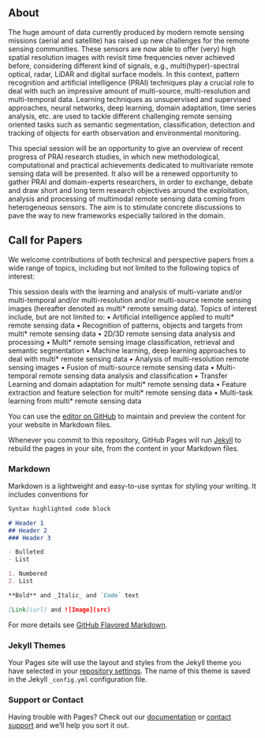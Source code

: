 ## About

The huge amount of data currently produced by modern remote sensing missions (aerial and
satellite) has raised up new challenges for the remote sensing communities. These sensors are now
able to offer (very) high spatial resolution images with revisit time frequencies never achieved before,
considering different kind of signals, e.g., multi(hyper)-spectral optical, radar, LiDAR and digital surface
models. In this context, pattern recognition and artificial intelligence (PRAI) techniques play a crucial
role to deal with such an impressive amount of multi-source, multi-resolution and multi-temporal data.
Learning techniques as unsupervised and supervised approaches, neural networks, deep learning,
domain adaptation, time series analysis, etc. are used to tackle different challenging remote sensing
oriented tasks such as semantic segmentation, classification, detection and tracking of objects for earth
observation and environmental monitoring.

This special session will be an opportunity to give an overview of recent progress of PRAI
research studies, in which new methodological, computational and practical achievements dedicated
to multivariate remote sensing data will be presented. It also will be a renewed opportunity to gather
PRAI and domain-experts researchers, in order to exchange, debate and draw short and long term
research objectives around the exploitation, analysis and processing of multimodal remote sensing
data coming from heterogeneous sensors. The aim is to stimulate concrete discussions to pave the way
to new frameworks especially tailored in the domain.

## Call for Papers

We welcome contributions of both technical and perspective papers from a wide range of topics, including but not limited to the following topics of interest: 

This session deals with the learning and analysis of multi-variate and/or multi-temporal
and/or multi-resolution and/or multi-source remote sensing images (hereafter denoted as multi*
remote sensing data). Topics of interest include, but are not limited to:
• Artificial intelligence applied to multi* remote sensing data
• Recognition of patterns, objects and targets from multi* remote sensing data
• 2D/3D remote sensing data analysis and processing
• Multi* remote sensing image classification, retrieval and semantic segmentation
• Machine learning, deep learning approaches to deal with multi* remote sensing data
• Analysis of multi-resolution remote sensing images
• Fusion of multi-source remote sensing data
• Multi-temporal remote sensing data analysis and classification
• Transfer Learning and domain adaptation for multi* remote sensing data
• Feature extraction and feature selection for multi* remote sensing data
• Multi-task learning from multi* remote sensing data

You can use the [editor on GitHub](https://github.com/multiscale-icprai22/multiscale-icprai.github.io/edit/gh-pages/index.md) to maintain and preview the content for your website in Markdown files.

Whenever you commit to this repository, GitHub Pages will run [Jekyll](https://jekyllrb.com/) to rebuild the pages in your site, from the content in your Markdown files.

### Markdown

Markdown is a lightweight and easy-to-use syntax for styling your writing. It includes conventions for

```markdown
Syntax highlighted code block

# Header 1
## Header 2
### Header 3

- Bulleted
- List

1. Numbered
2. List

**Bold** and _Italic_ and `Code` text

[Link](url) and ![Image](src)
```

For more details see [GitHub Flavored Markdown](https://guides.github.com/features/mastering-markdown/).

### Jekyll Themes

Your Pages site will use the layout and styles from the Jekyll theme you have selected in your [repository settings](https://github.com/multiscale-icprai22/multiscale-icprai.github.io/settings/pages). The name of this theme is saved in the Jekyll `_config.yml` configuration file.

### Support or Contact

Having trouble with Pages? Check out our [documentation](https://docs.github.com/categories/github-pages-basics/) or [contact support](https://support.github.com/contact) and we’ll help you sort it out.
